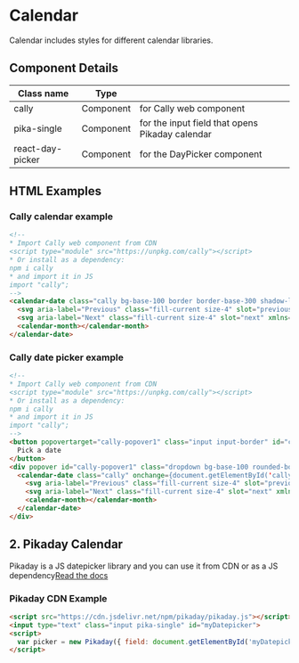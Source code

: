 # Calendar

Calendar includes styles for different calendar libraries.

## Component Details

| Class name | Type |  |
| --- | --- | --- |
| cally | Component | for Cally web component |
| pika-single | Component | for the input field that opens Pikaday calendar |
| react-day-picker | Component | for the DayPicker component |

## HTML Examples

### Cally calendar example

```html
<!--
* Import Cally web component from CDN
<script type="module" src="https://unpkg.com/cally"></script>
* Or install as a dependency:
npm i cally
* and import it in JS
import "cally";
-->
<calendar-date class="cally bg-base-100 border border-base-300 shadow-lg rounded-box">
  <svg aria-label="Previous" class="fill-current size-4" slot="previous" xmlns="http://www.w3.org/2000/svg" viewBox="0 0 24 24"><path fill="currentColor" d="M15.75 19.5 8.25 12l7.5-7.5"></path></svg>
  <svg aria-label="Next" class="fill-current size-4" slot="next" xmlns="http://www.w3.org/2000/svg" viewBox="0 0 24 24"><path fill="currentColor" d="m8.25 4.5 7.5 7.5-7.5 7.5"></path></svg>
  <calendar-month></calendar-month>
</calendar-date>
```

### Cally date picker example

```html
<!--
* Import Cally web component from CDN
<script type="module" src="https://unpkg.com/cally"></script>
* Or install as a dependency:
npm i cally
* and import it in JS
import "cally";
-->
<button popovertarget="cally-popover1" class="input input-border" id="cally1" style="anchor-name:--cally1">
  Pick a date
</button>
<div popover id="cally-popover1" class="dropdown bg-base-100 rounded-box shadow-lg" style="position-anchor:--cally1">
  <calendar-date class="cally" onchange={document.getElementById('cally1').innerText = this.value}>
    <svg aria-label="Previous" class="fill-current size-4" slot="previous" xmlns="http://www.w3.org/2000/svg" viewBox="0 0 24 24"><path d="M15.75 19.5 8.25 12l7.5-7.5"></path></svg>
    <svg aria-label="Next" class="fill-current size-4" slot="next" xmlns="http://www.w3.org/2000/svg" viewBox="0 0 24 24"><path d="m8.25 4.5 7.5 7.5-7.5 7.5"></path></svg>
    <calendar-month></calendar-month>
  </calendar-date>
</div>
```

## 2. Pikaday Calendar

Pikaday is a JS datepicker library and you can use it from CDN or as a JS dependency[Read the docs](https://github.com/Pikaday/Pikaday)

### Pikaday CDN Example

```html
<script src="https://cdn.jsdelivr.net/npm/pikaday/pikaday.js"></script>
<input type="text" class="input pika-single" id="myDatepicker">
<script>
  var picker = new Pikaday({ field: document.getElementById('myDatepicker') });
</script>
```
